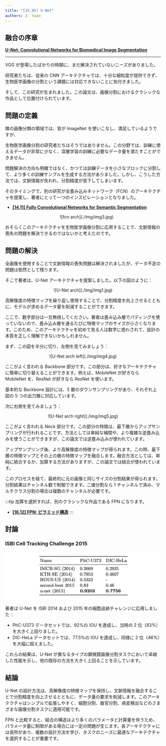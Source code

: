```yaml
---
title: "[15.05] U-Net"
authors: Z. Yuan
---
```


## 融合の序章

[**U-Net: Convolutional Networks for Biomedical Image Segmentation**](https://arxiv.org/abs/1505.04597)

---

VGG が登場したばかりの時期に、まだ解決されていないニーズがありました。

研究者たちは、従来の CNN アーキテクチャでは、十分な細粒度が提供できず、生物医学画像の分割という課題には対応できないことに気付きました。

そして、この研究が生まれました。この論文は、画像分割におけるクラシックな作品として位置付けられています。

## 問題の定義

隣の画像分類の領域では、皆が ImageNet を使いこなし、満足しているようですが、

生物医学画像分割の研究者たちはそうではありません。この分野では、訓練に使えるデータが非常に少なく、深層学習の訓練に必要なデータ量を満たすことができません。

問題解決の方向も明確ではなく、かつては訓練データを小さなブロックに分割して、より多くの訓練サンプルを生成する方法がありました。しかし、こうした方法では、文脈情報が失われ、分割精度が低下してしまいます。

そのタイミングで、別の研究が全畳み込みネットワーク（FCN）のアーキテクチャを提案し、著者にとって一つのインスピレーションとなりました。

- [**[14.11] Fully Convolutional Networks for Semantic Segmentation**](https://arxiv.org/abs/1411.4038)

  <div align="center">
  <figure style={{"width": "70%"}}>
  ![fcn arch](./img/img3.jpg)
  </figure>
  </div>

おそらくこのアーキテクチャを生物医学画像分割に応用することで、文脈情報の喪失の問題を解決できるのではないかと考えたのです。

## 問題の解決

全画像を使用することで文脈情報の喪失問題は解決されましたが、データ不足の問題は依然として残ります。

そこで著者は、U-Net アーキテクチャを提案しました。以下の図のように：

<div align="center">
<figure style={{"width": "80%"}}>
![U-Net arch](./img/img1.jpg)
</figure>
</div>

高解像度の特徴マップを繰り返し使用することで、分割精度を向上させるとともに、モデルが求めるデータ量を削減することができます。

ここで、数字部分は一旦無視してください。著者は畳み込み層でパディングを使っていないので、畳み込み層を通るたびに特徴マップのサイズが小さくなります。このため、このアーキテクチャを初めて見る人は数字に惑わされて、設計の本質を正しく理解できないかもしれません。

まず、この図を半分に切り、左側を見てみましょう：

<div align="center">
<figure style={{"width": "60%"}}>
![U-Net arch left](./img/img4.jpg)
</figure>
</div>

ここがよく言われる Backbone 部分です。この部分は、好きなアーキテクチャに簡単に切り替えることができます。例えば、MobileNet が好きなら MobileNet を、ResNet が好きなら ResNet を使います。

基本的な Backbone 設計には、5 層のダウンサンプリングがあり、それぞれ上図の 5 つの出力層に対応しています。

次に右側を見てみましょう：

<div align="center">
<figure style={{"width": "60%"}}>
![U-Net arch right](./img/img5.jpg)
</figure>
</div>

ここがよく言われる Neck 部分です。この部分の特徴は、最下層からアップサンプリングが行われることです。方法としては単純な補間や、より複雑な逆畳み込みを使うことができますが、この論文では逆畳み込みが使われています。

アップサンプリング後、より高解像度の特徴マップが得られます。この時、最下層の特徴マップとその上の層の特徴マップを融合します。融合方法としては、単純に結合するか、加算する方法がありますが、この論文では結合が使われています。

このプロセスを経て、最終的に元の画像と同じサイズの分割結果が得られます。分割結果はチャンネル数で制御できます。二値分割なら 1 チャンネルで済み、マルチクラス分割の場合は複数のチャンネルが必要です。

:::tip
加算を選択すれば、別のクラシックな作品である FPN になります。

- [**[16.12] FPN: ピラミッド構造**](../1612-fpn/index.md)
  :::

## 討論

### ISBI Cell Tracking Challenge 2015

![isbi](./img/img2.jpg)

著者は U-Net を ISBI 2014 および 2015 年の細胞追跡チャレンジに応用しました：

- PhC-U373 データセットでは、92%の IOU を達成し、当時の 2 位（83%）を大きく上回りました。
- DIC-HeLa データセットでは、77.5%の IOU を達成し、同様に 2 位（46%）を大幅に超えました。

これらの結果は、U-Net が異なるタイプの顕微鏡画像分割タスクにおいて卓越した性能を示し、他の既存の方法を大きく上回ることを示しています。

## 結論

U-Net の設計方法は、高解像度の特徴マップを保持し、文脈情報を融合することで分割精度を向上させるとともに、データ量の要求を削減します。このアーキテクチャはシンプルで拡張しやすく、細胞分割、器官分割、病変検出などのさまざまな画像分割タスクに適用可能です。

FPN と比較すると、結合の構造はより多くのパラメータと計算量を伴うため、パラメータ量に制限がある場合には一定の問題が生じます。各アーキテクチャには長所があり、複数の設計方法を学び、タスクのニーズに最適なアーキテクチャを選択することが重要です。
